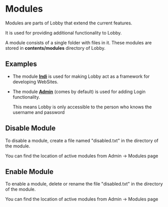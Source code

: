 # Modules

Modules are parts of Lobby that extend the current features.

It is used for providing additional functionality to Lobby.

A module consists of a single folder with files in it. These modules are stored in **contents/modules** directory of Lobby.

## Examples

* The module **[Indi](/mods/indi)** is used for making Lobby act as a framework for developing WebSites.

* The module **[Admin](/mods/admin)** (comes by default) is used for adding Login functionality.

  This means Lobby is only accessible to the person who knows the username and password

## Disable Module

To disable a module, create a file named "disabled.txt" in the directory of the module.

You can find the location of active modules from Admin -> Modules page

## Enable Module 

To enable a module, delete or rename the file "disabled.txt" in the directory of the module.

You can find the location of active modules from Admin -> Modules page
